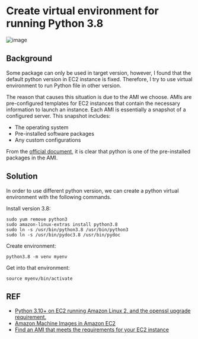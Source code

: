 # Create virtual environment for running Python 3.8
![image](https://hackmd.io/_uploads/SyOmlz12A.png)

## Background
Some package can only be used in target version, however, I found that the default python version in EC2 instance is fixed. Therefore, I try to use virtual environment to run Python file in other version.

The reason that causes this situation is due to the AMI we choose. AMIs are pre-configured templates for EC2 instances that contain the necessary information to launch an instance. Each AMI is essentially a snapshot of a configured server. This snapshot includes:

* The operating system
* Pre-installed software packages
* Any custom configurations

From the [official document](https://docs.aws.amazon.com/AWSEC2/latest/UserGuide/AMIs.html), it is clear that python is one of the pre-installed packages in the AMI.

## Solution
In order to use different python version, we can create a python virtual environment with the following commands.

Install version 3.8:
```sh=
sudo yum remove python3 
sudo amazon-linux-extras install python3.8 
sudo ln -s /usr/bin/python3.8 /usr/bin/python3
sudo ln -s /usr/bin/pydoc3.8 /usr/bin/pydoc
```
Create environment:
```sh=
python3.8 -m venv myenv
```
Get into that environment:
```sh=
source myenv/bin/activate
```

## REF
- [Python 3.10+ on EC2 running Amazon Linux 2, and the openssl upgrade requirement.](https://repost.aws/questions/QUtA3qNBaLSvWPfD5kFwI0_w/python-3-10-on-ec2-running-amazon-linux-2-and-the-openssl-upgrade-requirement)
- [Amazon Machine Images in Amazon EC2](https://docs.aws.amazon.com/AWSEC2/latest/UserGuide/AMIs.html)
- [Find an AMI that meets the requirements for your EC2 instance](https://docs.aws.amazon.com/AWSEC2/latest/UserGuide/finding-an-ami.html)

